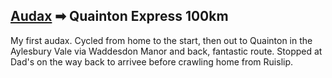 ## [Audax](/richard.andrew/audax/audax.html) ➡ Quainton Express 100km

My first audax. Cycled from home to the start, then out to Quainton in the Aylesbury Vale via Waddesdon Manor and back, fantastic route. Stopped at Dad's on the way back to arrivee before crawling home from Ruislip.

<div class='strava-embed-placeholder' data-embed-type='activity' data-embed-id='4207654400'></div><script src='https://strava-embeds.com/embed.js'></script>